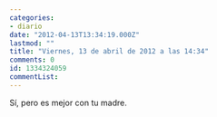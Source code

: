 ```yaml
---
categories:
- diario
date: "2012-04-13T13:34:19.000Z"
lastmod: ""
title: "Viernes, 13 de abril de 2012 a las 14:34"
comments: 0
id: 1334324059
commentList:
---
```


Sí, pero es mejor con tu madre.